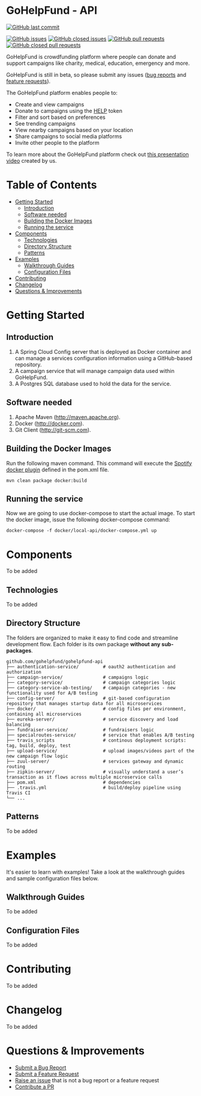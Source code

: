 # GoHelpFund - API

[![GitHub last commit](https://img.shields.io/github/last-commit/gohelpfund/gohelpfund-api.svg?style=for-the-badge)][github-last-commit]

[![GitHub issues](https://img.shields.io/github/issues/gohelpfund/gohelpfund-api.svg?style=flat-square&longCache=true)][github-issues]
[![GitHub closed issues](https://img.shields.io/github/issues-closed/gohelpfund/gohelpfund-api.svg?style=flat-square&longCache=true)][github-issues-closed]
[![GitHub pull requests](https://img.shields.io/github/issues-pr/gohelpfund/gohelpfund-api.svg?style=flat-square&longCache=true)][github-pulls]
[![GitHub closed pull requests](https://img.shields.io/github/issues-pr-closed/gohelpfund/gohelpfund-api.svg?style=flat-square&longCache=true)][github-pulls-closed]

GoHelpFund is crowdfunding platform where people can donate and support campaigns like charity, medical, education, emergency and more.

GoHelpFund is still in beta, so please submit any issues ([bug reports][github-bug-report] and [feature requests][github-feature-request]).

The GoHelpFund platform enables people to:

- Create and view campaigns
- Donate to campaigns using the [HELP][helptoken] token
- Filter and sort based on preferences
- See trending campaigns
- View nearby campaigns based on your location
- Share campaigns to social media platforms
- Invite other people to the platform

To learn more about the GoHelpFund platform check out [this presentation video][explainer video] created by us.

# Table of Contents

   * [Getting Started](#getting-started)
      * [Introduction](#introduction)
      * [Software needed](#software-needed)
      * [Building the Docker Images](#building-the-docker-images)
      * [Running the service](#running-the-service)
   * [Components](#components)
      * [Technologies](#technologies)
      * [Directory Structure](#directory-structure)
      * [Patterns](#patterns)
   * [Examples](#examples)
      * [Walkthrough Guides](#walkthrough-guides)
      * [Configuration Files](#configuration-files-1)
   * [Contributing](#contributing)
   * [Changelog](#changelog)
   * [Questions &amp; Improvements](#questions--improvements)

# Getting Started

## Introduction

1.  A Spring Cloud Config server that is deployed as Docker container and can manage a services configuration information using a GitHub-based repository.
3.  A campaign service that will manage campaign data used within GoHelpFund.
4.  A Postgres SQL database used to hold the data for the service.

## Software needed
1.	Apache Maven (http://maven.apache.org).
2.	Docker (http://docker.com). 
3.	Git Client (http://git-scm.com).

## Building the Docker Images
Run the following maven command.  This command will execute the [Spotify docker plugin](https://github.com/spotify/docker-maven-plugin) defined in the pom.xml file.  

    mvn clean package docker:build

## Running the service

Now we are going to use docker-compose to start the actual image.  To start the docker image, issue the following docker-compose command:

    docker-compose -f docker/local-api/docker-compose.yml up

# Components

To be added

## Technologies

To be added

## Directory Structure

The folders are organized to make it easy to find code and streamline development flow.
Each folder is its own package **without any sub-packages**.

    github.com/gohelpfund/gohelpfund-api
    ├── authentication-service/         # oauth2 authentication and authorization
    ├── campaign-service/               # campaigns logic
    ├── category-service/               # campaign categories logic
    ├── category-service-ab-testing/    # campaign categories - new functionality used for A/B testing
    ├── config-server/                  # git-based configuration repository that manages startup data for all microservices
    ├── docker/                         # config files per environment, containing all microservices
    ├── eureka-server/                  # service discovery and load balancing
    ├── fundraiser-service/             # fundraisers logic
    ├── specialroutes-service/          # service that enables A/B testing
    ├── travis_scripts                  # continous deployment scripts: tag, build, deploy, test
    ├── upload-service/                 # upload images/videos part of the new campaign flow logic
    ├── zuul-server/                    # services gateway and dynamic routing
    ├── zipkin-server/                  # visually understand a user’s transaction as it flows across multiple microservice calls
    ├── pom.xml                         # dependencies
    ├── .travis.yml                     # build/deploy pipeline using Travis CI
    └── ...

## Patterns

To be added

# Examples

It's easier to learn with examples! Take a look at the walkthrough guides and sample configuration files below.

## Walkthrough Guides

To be added

## Configuration Files

To be added

# Contributing

To be added

# Changelog

To be added

# Questions & Improvements

- [Submit a Bug Report][github-bug-report]
- [Submit a Feature Request][github-feature-request]
- [Raise an issue][github-new-issue] that is not a bug report or a feature request
- [Contribute a PR][github-pulls]

[github-last-commit]: https://github.com/gohelpfund/gohelpfund-api/commit/HEAD
[github-releases]: https://github.com/gohelpfund/gohelpfund-api/releases
[github-issues]: https://github.com/gohelpfund/gohelpfund-api/issues
[github-issues-closed]: https://github.com/gohelpfund/gohelpfund-api/issues?q=is%3Aissue+is%3Aclosed
[github-pulls]: https://github.com/gohelpfund/gohelpfund-api/pulls
[github-pulls-closed]: https://github.com/gohelpfund/gohelpfund-api/pulls?q=is%3Apr+is%3Aclosed
[helptoken]: https://coinmarketcap.com/currencies/gohelpfund/

[explainer video]: https://www.youtube.com/watch?v=mGXZzwEqLLc
[github-bug-report]: https://github.com/gohelpfund/gohelpfund-api/issues/new
[github-feature-request]: https://github.com/gohelpfund/gohelpfund-api/issues/new
[github-new-issue]: https://github.com/gohelpfund/gohelpfund-api/issues/new